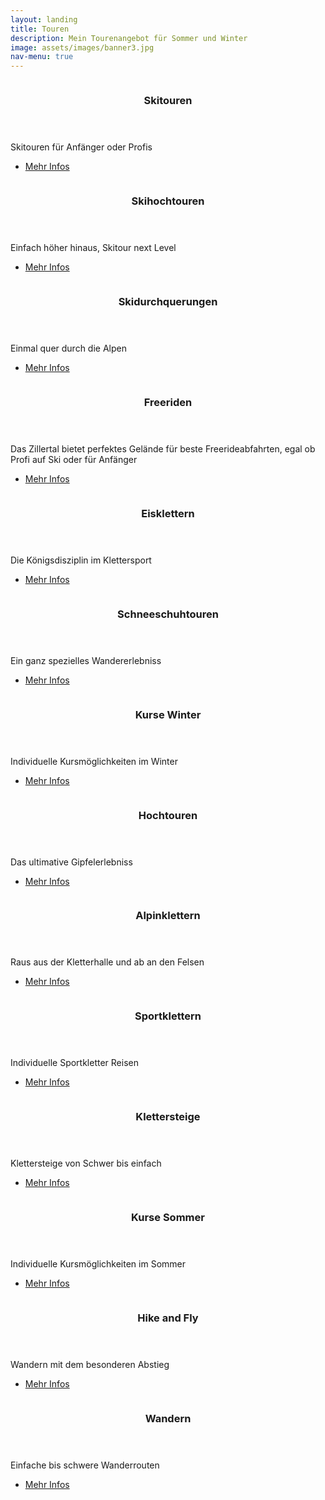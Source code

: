 ```yaml
---
layout: landing
title: Touren
description: Mein Tourenangebot für Sommer und Winter
image: assets/images/banner3.jpg
nav-menu: true
---
```


<!-- Main -->
<div id="main">

<!-- Two -->
<section id="two" class="spotlights">
	<section>
		<a href="{{ absolute_url }}/skitouren" class="image">
			<img src="{% link assets/images/gallery/emanuel-pali-39.jpg %}" alt="" data-position="center center" />
		</a>
		<div class="content">
			<div class="inner">
				<header class="major">
					<h3>Skitouren</h3>
				</header>
				<p>Skitouren für Anfänger oder Profis</p>
				<ul class="actions">
					<li><a href="{{ absolute_url }}/skitouren" class="button">Mehr Infos</a></li>
				</ul>
			</div>
		</div>
	</section>
	<section>
		<a href="{{ absolute_url }}/skihochtouren" class="image">
			<img src="{% link assets/images/gallery/emanuel-pali-hochtouren-03.jpg %}" alt="" data-position="top center" />
		</a>
		<div class="content">
			<div class="inner">
				<header class="major">
					<h3>Skihochtouren</h3>
				</header>
				<p>Einfach höher hinaus, Skitour next Level</p>
				<ul class="actions">
					<li><a href="{{ absolute_url }}/skihochtouren" class="button">Mehr Infos</a></li>
				</ul>
			</div>
		</div>
	</section>
	<section>
		<a href="{{ absolute_url }}/skidurchquerungen" class="image">
			<img src="{% link assets/images/gallery/emanuel-pali-54.jpg %}" alt="" data-position="center center" />
		</a>
		<div class="content">
			<div class="inner">
				<header class="major">
					<h3>Skidurchquerungen</h3>
				</header>
				<p>Einmal quer durch die Alpen</p>
				<ul class="actions">
					<li><a href="/skidurchquerungen" class="button">Mehr Infos</a></li>
				</ul>
			</div>
		</div>
	</section>
	<section>
		<a href="{{ absolute_url }}/freeriden" class="image">
			<img src="{% link assets/images/gallery/emanuel-pali-48.jpg %}" alt="" data-position="center center" />
		</a>
		<div class="content">
			<div class="inner">
				<header class="major">
					<h3>Freeriden</h3>
				</header>
				<p>Das Zillertal bietet perfektes Gelände für beste Freerideabfahrten, egal ob Profi auf Ski oder für Anfänger</p>
				<ul class="actions">
					<li><a href="/freeriden" class="button">Mehr Infos</a></li>
				</ul>
			</div>
		</div>
	</section>
	<section>
		<a href="{{ absolute_url }}/eisklettern" class="image">
			<img src="{% link assets/images/gallery/emanuel-pali-47.jpg %}" alt="" data-position="center center" />
		</a>
		<div class="content">
			<div class="inner">
				<header class="major">
					<h3>Eisklettern</h3>
				</header>
				<p>Die Königsdisziplin im Klettersport</p>
				<ul class="actions">
					<li><a href="/eisklettern" class="button">Mehr Infos</a></li>
				</ul>
			</div>
		</div>
	</section>
	<section>
		<a href="{{ absolute_url }}/schneeschuhtouren" class="image">
			<img src="{% link assets/images/gallery/emanuel-pali-38.jpg %}" alt="" data-position="center center" />
		</a>
		<div class="content">
			<div class="inner">
				<header class="major">
					<h3>Schneeschuhtouren</h3>
				</header>
				<p>Ein ganz spezielles Wandererlebniss</p>
				<ul class="actions">
					<li><a href="/schneeschuhtouren" class="button">Mehr Infos</a></li>
				</ul>
			</div>
		</div>
	</section>
	<section>
		<a href="{{ absolute_url }}/kurse-winter" class="image">
			<img src="{% link assets/images/gallery/emanuel-pali-hochtouren-17.jpg %}" alt="" data-position="center center" />
		</a>
		<div class="content">
			<div class="inner">
				<header class="major">
					<h3>Kurse Winter</h3>
				</header>
				<p>Individuelle Kursmöglichkeiten im Winter</p>
				<ul class="actions">
					<li><a href="/kurse-winter" class="button">Mehr Infos</a></li>
				</ul>
			</div>
		</div>
	</section>
	<section>
		<a href="{{ absolute_url }}/hochtouren" class="image">
			<img src="{% link assets/images/gallery/emanuel-pali-hochtouren-05.jpg %}" alt="" data-position="center center" />
		</a>
		<div class="content">
			<div class="inner">
				<header class="major">
					<h3>Hochtouren</h3>
				</header>
				<p>Das ultimative Gipfelerlebniss</p>
				<ul class="actions">
					<li><a href="/hochtouren" class="button">Mehr Infos</a></li>
				</ul>
			</div>
		</div>
	</section>
	<section>
		<a href="{{ absolute_url }}/alpinklettern" class="image">
			<img src="{% link assets/images/gallery/emanuel-pali-hochtouren-01.jpg %}" alt="" data-position="center center" />
		</a>
		<div class="content">
			<div class="inner">
				<header class="major">
					<h3>Alpinklettern</h3>
				</header>
				<p>Raus aus der Kletterhalle und ab an den Felsen</p>
				<ul class="actions">
					<li><a href="/alpinklettern" class="button">Mehr Infos</a></li>
				</ul>
			</div>
		</div>
	</section>
	<section>
		<a href="{{ absolute_url }}/sportklettern" class="image">
			<img src="{% link assets/images/gallery/emanuel-pali-hochtouren-07.jpg %}" alt="" data-position="center center" />
		</a>
		<div class="content">
			<div class="inner">
				<header class="major">
					<h3>Sportklettern</h3>
				</header>
				<p>Individuelle Sportkletter Reisen</p>
				<ul class="actions">
					<li><a href="/sportklettern" class="button">Mehr Infos</a></li>
				</ul>
			</div>
		</div>
	</section>
	<section>
		<a href="{{ absolute_url }}/klettersteige" class="image">
			<img src="{% link assets/images/gallery/emanuel-pali-57.jpg %}" alt="" data-position="center center" />
		</a>
		<div class="content">
			<div class="inner">
				<header class="major">
					<h3>Klettersteige</h3>
				</header>
				<p>Klettersteige von Schwer bis einfach</p>
				<ul class="actions">
					<li><a href="/klettersteige" class="button">Mehr Infos</a></li>
				</ul>
			</div>
		</div>
	</section>
	<section>
		<a href="{{ absolute_url }}/kurse-sommer" class="image">
			<img src="{% link assets/images/gallery/emanuel-pali-58.jpg %}" alt="" data-position="center center" />
		</a>
		<div class="content">
			<div class="inner">
				<header class="major">
					<h3>Kurse Sommer</h3>
				</header>
				<p>Individuelle Kursmöglichkeiten im Sommer</p>
				<ul class="actions">
					<li><a href="/kurse-sommer" class="button">Mehr Infos</a></li>
				</ul>
			</div>
		</div>
	</section>
	<section>
		<a href="{{ absolute_url }}/hike-and-fly" class="image">
			<img src="{% link assets/images/gallery/emanuel-pali-51.jpg %}" alt="" data-position="center center" />
		</a>
		<div class="content">
			<div class="inner">
				<header class="major">
					<h3>Hike and Fly</h3>
				</header>
				<p>Wandern mit dem besonderen Abstieg</p>
				<ul class="actions">
					<li><a href="/hike-and-fly" class="button">Mehr Infos</a></li>
				</ul>
			</div>
		</div>
	</section>
	<section>
		<a href="{{ absolute_url }}/wandern" class="image">
			<img src="{% link assets/images/gallery/emanuel-pali-59.jpg %}" alt="" data-position="center center" />
		</a>
		<div class="content">
			<div class="inner">
				<header class="major">
					<h3>Wandern</h3>
				</header>
				<p>Einfache bis schwere Wanderrouten</p>
				<ul class="actions">
					<li><a href="/wandern" class="button">Mehr Infos</a></li>
				</ul>
			</div>
		</div>
	</section>
</section>

</div>